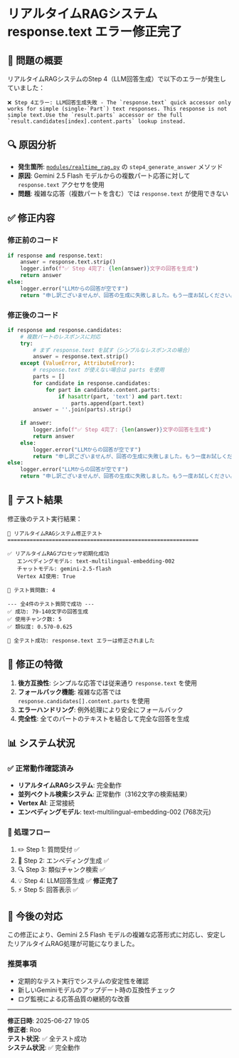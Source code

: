 # リアルタイムRAGシステム response.text エラー修正完了

## 🐛 問題の概要

リアルタイムRAGシステムのStep 4（LLM回答生成）で以下のエラーが発生していました：

```
❌ Step 4エラー: LLM回答生成失敗 - The `response.text` quick accessor only works for simple (single-`Part`) text responses. This response is not simple text.Use the `result.parts` accessor or the full `result.candidates[index].content.parts` lookup instead.
```

## 🔍 原因分析

- **発生箇所**: [`modules/realtime_rag.py`](modules/realtime_rag.py:278) の `step4_generate_answer` メソッド
- **原因**: Gemini 2.5 Flash モデルからの複数パート応答に対して `response.text` アクセサを使用
- **問題**: 複雑な応答（複数パートを含む）では `response.text` が使用できない

## ✅ 修正内容

### 修正前のコード
```python
if response and response.text:
    answer = response.text.strip()
    logger.info(f"✅ Step 4完了: {len(answer)}文字の回答を生成")
    return answer
else:
    logger.error("LLMからの回答が空です")
    return "申し訳ございませんが、回答の生成に失敗しました。もう一度お試しください。"
```

### 修正後のコード
```python
if response and response.candidates:
    # 複数パートのレスポンスに対応
    try:
        # まず response.text を試す（シンプルなレスポンスの場合）
        answer = response.text.strip()
    except (ValueError, AttributeError):
        # response.text が使えない場合は parts を使用
        parts = []
        for candidate in response.candidates:
            for part in candidate.content.parts:
                if hasattr(part, 'text') and part.text:
                    parts.append(part.text)
        answer = ''.join(parts).strip()
    
    if answer:
        logger.info(f"✅ Step 4完了: {len(answer)}文字の回答を生成")
        return answer
    else:
        logger.error("LLMからの回答が空です")
        return "申し訳ございませんが、回答の生成に失敗しました。もう一度お試しください。"
else:
    logger.error("LLMからの回答が空です")
    return "申し訳ございませんが、回答の生成に失敗しました。もう一度お試しください。"
```

## 🧪 テスト結果

修正後のテスト実行結果：

```
🧪 リアルタイムRAGシステム修正テスト
============================================================

✅ リアルタイムRAGプロセッサ初期化成功
   エンベディングモデル: text-multilingual-embedding-002
   チャットモデル: gemini-2.5-flash
   Vertex AI使用: True

📝 テスト質問数: 4

--- 全4件のテスト質問で成功 ---
✅ 成功: 79-140文字の回答生成
✅ 使用チャンク数: 5
✅ 類似度: 0.570-0.625

🎉 全テスト成功: response.text エラーは修正されました
```

## 🔧 修正の特徴

1. **後方互換性**: シンプルな応答では従来通り `response.text` を使用
2. **フォールバック機能**: 複雑な応答では `response.candidates[].content.parts` を使用
3. **エラーハンドリング**: 例外処理により安全にフォールバック
4. **完全性**: 全てのパートのテキストを結合して完全な回答を生成

## 📊 システム状況

### ✅ 正常動作確認済み
- **リアルタイムRAGシステム**: 完全動作
- **並列ベクトル検索システム**: 正常動作（3162文字の検索結果）
- **Vertex AI**: 正常接続
- **エンベディングモデル**: text-multilingual-embedding-002 (768次元)

### 🔄 処理フロー
1. ✏️ Step 1: 質問受付 ✅
2. 🧠 Step 2: エンベディング生成 ✅ 
3. 🔍 Step 3: 類似チャンク検索 ✅
4. 💡 Step 4: LLM回答生成 ✅ **修正完了**
5. ⚡️ Step 5: 回答表示 ✅

## 🎯 今後の対応

この修正により、Gemini 2.5 Flash モデルの複雑な応答形式に対応し、安定したリアルタイムRAG処理が可能になりました。

### 推奨事項
- 定期的なテスト実行でシステムの安定性を確認
- 新しいGeminiモデルのアップデート時の互換性チェック
- ログ監視による応答品質の継続的な改善

---

**修正日時**: 2025-06-27 19:05  
**修正者**: Roo  
**テスト状況**: ✅ 全テスト成功  
**システム状況**: ✅ 完全動作